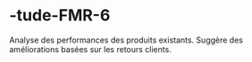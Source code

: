# -tude-FMR-6
Analyse des performances des produits existants. Suggère des améliorations basées sur les retours clients.
